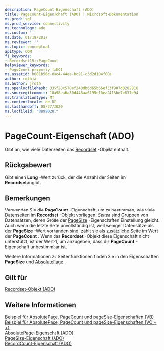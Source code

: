 ```yaml
---
description: PageCount-Eigenschaft (ADO)
title: PageCount-Eigenschaft (ADO) | Microsoft-Dokumentation
ms.prod: sql
ms.prod_service: connectivity
ms.technology: ado
ms.custom: ''
ms.date: 01/19/2017
ms.reviewer: ''
ms.topic: conceptual
apitype: COM
f1_keywords:
- Recordset15::PageCount
helpviewer_keywords:
- PageCount property [ADO]
ms.assetid: b601b56c-0ac4-44ee-bc91-c3d2d104f00a
author: rothja
ms.author: jroth
ms.openlocfilehash: 335f28c570ef240db6d65b66ef33f907d0202816
ms.sourcegitcommit: 18a98ea6a30d448aa6195e10ea2413be7e837e94
ms.translationtype: MT
ms.contentlocale: de-DE
ms.lasthandoff: 08/27/2020
ms.locfileid: "88990201"
---
```

# <a name="pagecount-property-ado"></a>PageCount-Eigenschaft (ADO)
Gibt an, wie viele Datenseiten das [Recordset](./recordset-object-ado.md) -Objekt enthält.  
  
## <a name="return-value"></a>Rückgabewert  
 Gibt einen **Long** -Wert zurück, der die Anzahl der Seiten im **Recordset**angibt.  
  
## <a name="remarks"></a>Bemerkungen  
 Verwenden Sie die **PageCount** -Eigenschaft, um zu bestimmen, wie viele Datenseiten im **Recordset** -Objekt vorliegen. *Seiten* sind Gruppen von Datensätzen, deren Größe der [PageSize](./pagesize-property-ado.md) -Eigenschaften Einstellung gleicht. Auch wenn die letzte Seite unvollständig ist, weil weniger Datensätze als der **PageSize** -Wert vorhanden sind, zählt sie als zusätzliche Seite im Wert der **PageCount** . Wenn das **Recordset** -Objekt diese Eigenschaft nicht unterstützt, ist der Wert-1, um anzugeben, dass die **PageCount** -Eigenschaft unbestimmbar ist.  
  
 Weitere Informationen zu Seitenfunktionen finden Sie in den Eigenschaften **PageSize** und [AbsolutePage](./absolutepage-property-ado.md) .  
  
## <a name="applies-to"></a>Gilt für  
 [Recordset-Objekt (ADO)](./recordset-object-ado.md)  
  
## <a name="see-also"></a>Weitere Informationen  
 [Beispiel für AbsolutePage, PageCount und pageSize-Eigenschaften (VB)](./absolutepage-pagecount-and-pagesize-properties-example-vb.md)   
 [Beispiel für AbsolutePage, PageCount und pageSize-Eigenschaften (VC + +)](./absolutepage-pagecount-and-pagesize-properties-example-vc.md)   
 [AbsolutePage-Eigenschaft (ADO)](./absolutepage-property-ado.md)   
 [PageSize-Eigenschaft (ADO)](./pagesize-property-ado.md)   
 [RecordCount-Eigenschaft (ADO)](./recordcount-property-ado.md)